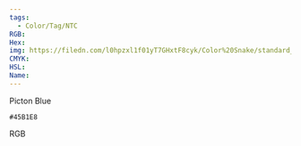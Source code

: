 ```yaml
---
tags:
  - Color/Tag/NTC
RGB:
Hex:
img: https://filedn.com/l0hpzxl1f01yT7GHxtF8cyk/Color%20Snake/standard_csv_to_svg/%23/45B1E8.svg
CMYK:
HSL:
Name:
---
```

Picton Blue
```palette
#45B1E8
```
RGB
